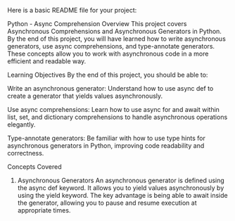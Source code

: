 
Here is a basic README file for your project:

Python - Async Comprehension
Overview
This project covers Asynchronous Comprehensions and Asynchronous Generators in Python. By the end of this project, you will have learned how to write asynchronous generators, use async comprehensions, and type-annotate generators. These concepts allow you to work with asynchronous code in a more efficient and readable way.

Learning Objectives
By the end of this project, you should be able to:

Write an asynchronous generator:
Understand how to use async def to create a generator that yields values asynchronously.

Use async comprehensions:
Learn how to use async for and await within list, set, and dictionary comprehensions to handle asynchronous operations elegantly.

Type-annotate generators:
Be familiar with how to use type hints for asynchronous generators in Python, improving code readability and correctness.

Concepts Covered
1. Asynchronous Generators
An asynchronous generator is defined using the async def keyword. It allows you to yield values asynchronously by using the yield keyword. The key advantage is being able to await inside the generator, allowing you to pause and resume execution at appropriate times.
